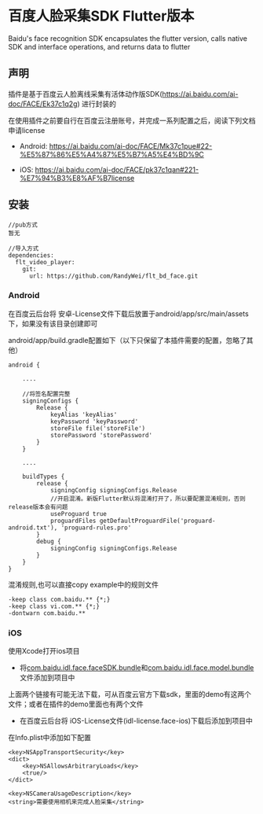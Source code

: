# 百度人脸采集SDK Flutter版本

Baidu&#x27;s face recognition SDK encapsulates the flutter version, calls native SDK and interface operations, and returns data to flutter

## 声明

插件是基于百度云人脸离线采集有活体动作版SDK(https://ai.baidu.com/ai-doc/FACE/Ek37c1q2g) 进行封装的

在使用插件之前要自行在百度云注册账号，并完成一系列配置之后，阅读下列文档申请license

- Android: https://ai.baidu.com/ai-doc/FACE/Mk37c1pue#22-%E5%87%86%E5%A4%87%E5%B7%A5%E4%BD%9C

- iOS: https://ai.baidu.com/ai-doc/FACE/pk37c1qan#221-%E7%94%B3%E8%AF%B7license


## 安装

```
//pub方式
暂无

//导入方式
dependencies:
  flt_video_player:
    git:
      url: https://github.com/RandyWei/flt_bd_face.git
```

### Android

在百度云后台将 安卓-License文件下载后放置于android/app/src/main/assets下，如果没有该目录创建即可

android/app/build.gradle配置如下（以下只保留了本插件需要的配置，忽略了其他）
```
android {

    ....

    //将签名配置完整
    signingConfigs {
        Release {
            keyAlias 'keyAlias'
            keyPassword 'keyPassword'
            storeFile file('storeFile')
            storePassword 'storePassword'
        }
    }

    ....

    buildTypes {
        release {
            signingConfig signingConfigs.Release
            //开启混淆。新版Flutter默认将混淆打开了，所以要配置混淆规则，否则release版本会有问题
            useProguard true
            proguardFiles getDefaultProguardFile('proguard-android.txt'), 'proguard-rules.pro'
        }
        debug {
            signingConfig signingConfigs.Release
        }
    }
}
```

混淆规则,也可以直接copy example中的规则文件

```
-keep class com.baidu.** {*;}
-keep class vi.com.** {*;}
-dontwarn com.baidu.**
```

### iOS

使用Xcode打开ios项目

- 将[com.baidu.idl.face.faceSDK.bundle](https://raw.githubusercontent.com/RandyWei/flt_bd_face/blob/master/ios/Libs/FaceSDK/com.baidu.idl.face.faceSDK.bundle)和[com.baidu.idl.face.model.bundle](https://raw.githubusercontent.com/RandyWei/flt_bd_face/blob/master/ios/Libs/FaceSDK/com.baidu.idl.face.model.bundle)文件添加到项目中

上面两个链接有可能无法下载，可从百度云官方下载sdk，里面的demo有这两个文件；或者在插件的demo里面也有两个文件

- 在百度云后台将 iOS-License文件(idl-license.face-ios)下载后添加到项目中

在Info.plist中添加如下配置
```
<key>NSAppTransportSecurity</key>
<dict>
    <key>NSAllowsArbitraryLoads</key>
    <true/>
</dict>

<key>NSCameraUsageDescription</key>
<string>需要使用相机来完成人脸采集</string>

```